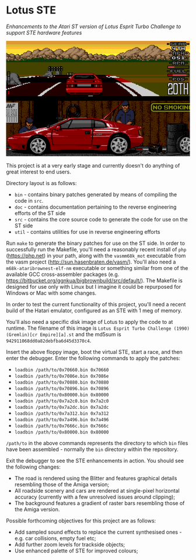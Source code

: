 # Lotus STE

_Enhancements to the Atari ST version of Lotus Esprit Turbo Challenge to support STE hardware features_

![Screenshot of current progress](https://github.com/jonathanopalise/lotus-ste/blob/master/screenshot.png)

This project is at a very early stage and currently doesn't do anything of great interest to end users.

Directory layout is as follows:

* `bin` - contains binary patches generated by means of compiling the code in `src`.
* `doc` - contains documentation pertaining to the reverse engineering efforts of the ST side
* `src` - contains the core source code to generate the code for use on the ST side
* `util` - contains utilities for use in reverse engineering efforts

Run `make` to generate the binary patches for use on the ST side. In order to successfully run the Makefile, you'll need a reasonably recent install of `php` (https://php.net) in your path, along with the `vasmm68k_mot` executable from the vasm project (http://sun.hasenbraten.de/vasm/). You'll also need a `m68k-ataribrownest-elf-nm` executable or something similar from one of the available GCC cross-assembler packages (e.g. https://bitbucket.org/ggnkua/bigbrownbuild/src/default/). The Makefile is designed for use only with Linux but I imagine it could be repurposed for Windows or Mac with some changes.

In order to test the current functionality of this project, you'll need a recent build of the Hatari emulator, configured as an STE with 1 meg of memory.

You'll also need a specific disk image of Lotus to apply the code to at runtime. The filename of this image is `Lotus Esprit Turbo Challenge (1990)(Gremlin)[cr Empire][a].st` and the md5sum is `942911068dd0a82debfba6d45d3370c4`.

Insert the above floppy image, boot the virtual STE, start a race, and then enter the debugger. Enter the following commands to apply the patches:

* `loadbin /path/to/0x70660.bin 0x70660`
* `loadbin /path/to/0x7086e.bin 0x7086e`
* `loadbin /path/to/0x70880.bin 0x70880`
* `loadbin /path/to/0x70896.bin 0x70896`
* `loadbin /path/to/0x80000.bin 0x80000`
* `loadbin /path/to/0x7a2c0.bin 0x7a2c0`
* `loadbin /path/to/0x7a2dc.bin 0x7a2dc`
* `loadbin /path/to/0x7a312.bin 0x7a312`
* `loadbin /path/to/0x7a496.bin 0x7a496`
* `loadbin /path/to/0x7666c.bin 0x7666c`
* `loadbin /path/to/0x80000.bin 0x80000`

`/path/to` in the above commands represents the directory to which `bin` files have been assembled - normally the `bin` directory within the repository.

Exit the debugger to see the STE enhancements in action. You should see the following changes:

* The road is rendered using the Blitter and features graphical details resembling those of the Amiga version;
* All roadside scenery and cars are rendered at single-pixel horizontal accuracy (currently with a few unresolved issues around clipping);
* The background features a gradient of raster bars resembling those of the Amiga version.

Possible forthcoming objectives for this project are as follows:

* Add sampled sound effects to replace the current synthesised ones - e.g. car collisions, empty fuel etc;
* Add further zoom levels for trackside objects;
* Use enhanced palette of STE for improved colours;
